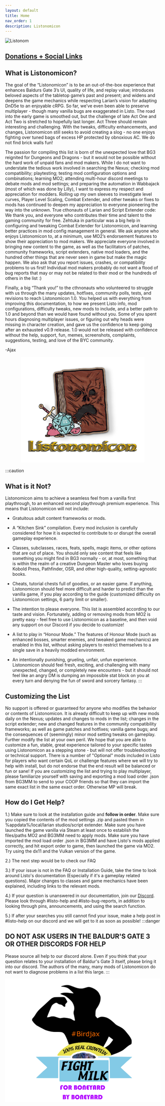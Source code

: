 ```yaml
---
layout: default
title: Home
nav_order: 1
description: Listonomicon
---
```

![Listonom](https://github.com/TheMrNewVegas/TheMrNewVegas.github.io/assets/112358568/79d370ba-80b8-40ce-b610-b901cb0b5ae3)

## **[Donations + Social Links](https://linktr.ee/lillybird69)**

## **What is Listonomicon?**
The goal of the “Listonomicon” is to be an out-of-the-box experience that enhances Baldurs Gate 3’s UI, quality of life, and replay value; introduces beloved aspects of the tabletop game’s past and present; and widens and deepens the game mechanics while respecting Larian’s vision for adapting DnD5e to an enjoyable cRPG. So far, we’ve even been able to preserve multiplayer - though many vanilla bugs are exaggerated in Listo.
The road into the early game is smoothed out, but the challenge of late Act One and Act Two is stretched to hopefully last longer. Act Three should remain interesting and challenging. With the tweaks, difficulty enhancements, and changes, Listonomicon still seeks to avoid creating a slog - no one enjoys fighting over tuned bags of excess HP protected by obnoxious AC. We do not find brick walls fun!

The passion for compiling this list is born of the unexpected love that BG3 reignited for Dungeons and Dragons - but it would not be possible without the hard work of unpaid fans and mod makers. While I do not want to understate the tedious work involved in searching the Nexus; checking mod compatibility; playtesting; testing mod configuration options and combinations; learning MO2; attending multi-hour discord meetings to debate mods and mod settings; and preparing the automation in Wabbajack (most of which was done by Lilly), I want to express my respect and appreciation for modders. Rolling up my own sleeves to investigate level curves, Player Level Scaling, Combat Extender, and other tweaks or fixes to mods has continued to deepen my appreciation to everyone pioneering the way into the unknown. True cthonauts of Larian and Script Extender code: We thank you, and everyone who contributes their time and talent to the gaming community for free. Zehtuka in particular was a big help in configuring and tweaking Combat Extender for Listonomicon, and learning better practices in mod config management in general. We ask anyone who enjoys Listonomicon to, at a minimum, use MO2’s endorsement features to show their appreciation to mod makers. We appreciate everyone involved in bringing new content to the game, as well as the facilitators of patches, community frameworks, script extenders, native mod loaders, and the hundred other things that are never seen in game but make the magic happen. We also ask that you report issues, crashes, or compatibility problems to us first! Individual mod makers probably do not want a flood of bug reports that may or may not be related to their mod or the hundreds of others in the list :)

Finally, a big “Thank you!” to the cthnonauts who volunteered to struggle with us through the many updates, hotfixes, community polls, tests, and revisions to reach Listonomicon 1.0. You helped us with everything from improving this documentation, to how we present Listo info, mod configurations, difficulty tweaks, new mods to include, and a better path to 1.0 and beyond than we would have found without you. Some of you spent hours diagnosing multiplayer issues, or figuring out why heads were missing in character creation, and gave us the confidence to keep going after an exhausted v0.9 release. 1.0 would not be released with confidence without the help, support, fun, memes, screenshots, complaints, suggestions, testing, and love of the BYC community.

-Ajax

<p align="center">
  <img width="400" src="https://raw.githubusercontent.com/Listonomicon-Team/Listonomicon/main/Listonomicon.png" alt="Abandon all hope, ye who enter here!">
</p>

:::caution
## **What is it Not?**
Listonomicon aims to achieve a seamless feel from a vanilla first playthrough, to an enhanced second playthrough premium experience. This means that Listonomicon will not include:

- Gratuitous adult content frameworks or mods.

- A “Kitchen Sink” compilation. Every mod inclusion is carefully considered for how it is expected to contribute to or disrupt the overall gameplay experience.

- Classes, subclasses, races, feats, spells, magic items, or other options that are out of place. You should only see content that feels like something you might find in BG3 normally - or, at most, something that is within the realm of a creative Dungeon Master who loves buying Kobold Press, Pathfinder, OSR, and other high-quality, setting-agnostic books.

- Cheats, tutorial chests full of goodies, or an easier game. If anything, Listonomicon should feel more difficult and harder to predict than the vanilla game, if you play according to the guide (customized difficulty on Listonomicon settings, 6 party limit or smaller).

- The intention to please everyone. This list is assembled according to our taste and vision. Fortunately, adding or removing mods from MO2 is pretty easy - feel free to use Listonomicon as a baseline, and then void any support on our Discord if you decide to customize!

- A list to play in “Honour Mode.” The features of Honour Mode (such as enhanced bosses, smarter enemies, and tweaked game mechanics) are enabled in this list, without asking players to restrict themselves to a single save in a heavily modded environment.

- An intentionally punishing, grueling, unfair, unfun experience. Listonomicon should feel fresh, exciting, and challenging with many unexpected, changed, or completely new encounters - but it should not feel like an angry DM is dumping an impossible stat block on you at every turn and denying the fun of sword and sorcery fantasy.
:::

## **Customizing the List**
No support is offered or guaranteed for anyone who modifies the behavior or contents of Listonomicon. It is already difficult to keep up with new mods daily on the Nexus; updates and changes to mods in the list; changes in the script extender; new and changed features in the community compatibility frameworks; as well as game patches and hotfixes; vanilla game bugs; and the consequences of (seemingly) minor mod setting tweaks on gameplay. Further modify the list at your own peril. We hope that you are able to customize a fun, stable, great experience tailored to your specific tastes using Listonomicon as a stepping stone - but will not offer troubleshooting or technical support. There is a number of "Optional" mods included in Listo for players who want certain QoL or challenge features where we will try to help with install, but do not endorse that the end result will be balanced or fun or sane! If you are customizing the list and trying to play multiplayer, please familiarize yourself with saving and exporting a mod load order .json from BG3MM to send to your COOP friends so that they can import the same exact list in the same exact order. Otherwise MP will break.

## **How do I Get Help?**
1.) Make sure to look at the installation guide and **follow in order**. Make sure you copied the contents of the mod settings .zip and pasted them in %appdata%/local/larian studios/script extender. Make sure you have launched the game vanilla via Steam at least once to establish the files/paths MO2 and BG3MM need to apply mods. Make sure you have imported the mod load order .json in BG3MM and have Listo's mods applied correctly, and hit export order to game, then launched the game via MO2. Try using the dx11 and the Vulkan version of the game.

2.) The next step would be to check our FAQ

3.) If your issue is not in the FAQ or Installation Guide, take the time to look around Listo's documentation (Especially if it's a gameplay related questions). Major changes to classes and game mechanics have been explained, including links to the relevant mods.

4.) If your question is unanswered in our documentation, join our [Discord](https://discord.gg/43EhRjU). Please look through #listo-help and #listo-bug-reports, in addition to looking through pins, announcements, and using the search function.

5.) If after your searches you still cannot find your issue, make a help post in #listo-help on our discord and we will get to it as soon as possible!
:::danger

## DO NOT ASK USERS IN THE BALDUR'S GATE 3 OR OTHER DISCORDS FOR HELP

Please source all help to our discord alone. Even if you think that your question relates to your installation of Baldur's Gate 3 itself, please bring it into our discord. The authors of the many, many mods of Listonomicon do not want to diagnose problems in a list this large.
:::

![BirdJax](https://raw.githubusercontent.com/Listonomicon-Team/Listonomicon/main/BirdJaxBae.png)
